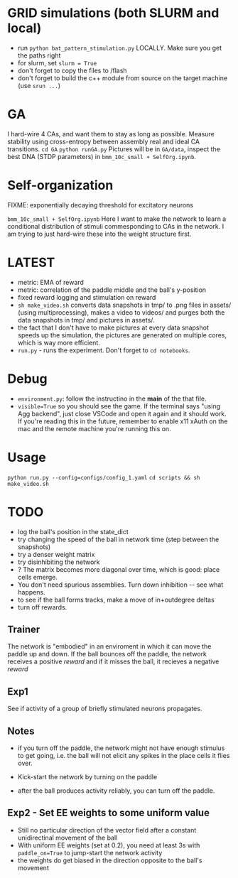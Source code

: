 # GRID simulations (both SLURM and local)
- run `python bat_pattern_stimulation.py` LOCALLY. Make sure you get the paths right
- for slurm, set `slurm = True`
- don't forget to copy the files to /flash
- don't forget to build the c++ module from source on the target machine (use `srun ...`)


# GA
I hard-wire 4 CAs, and want them to stay as long as possible. Measure stability using cross-entropy between assembly real and ideal CA transitions.
`cd GA`
`python runGA.py`
Pictures will be in `GA/data`, inspect the best DNA (STDP parameters) in `bmm_10c_small + SelfOrg.ipynb`.

# Self-organization

FIXME: exponentially decaying threshold for excitatory neurons

`bmm_10c_small + SelfOrg.ipynb`
Here I want to make the network to learn a conditional distribution of stimuli commesponding to CAs in the network. I am trying to just hard-wire these into the weight structure first.


# LATEST
- metric: EMA of reward 
- metric: correlation of the paddle middle and the ball's y-position
- fixed reward logging and stimulation on reward
- `sh make_video.sh` converts data snapshots in tmp/ to .png files in assets/ (using multiprocessing), makes a video to videos/ and purges both the data snapshots in tmp/ and pictures in assets/.
- the fact that I don't have to make pictures at every data snapshot speeds up the simulation, the pictures are generated on multiple cores, which is way more efficient.
- `run.py` - runs the experiment. Don't forget to `cd notebooks`.

# Debug
- `environment.py`: follow the instructino in the __main__ of the that file.
- `visible=True` so you should see the game. If the terminal says "using Agg backend", just close VSCode and open it again and it should work. If you're reading this in the future, remember to enable x11 xAuth on the mac and the remote machine you're running this on.

# Usage
`python run.py --config=configs/config_1.yaml`
`cd scripts && sh make_video.sh`

# TODO

- log the ball's position in the state_dict
- try changing the speed of the ball in network time (step between the snapshots)
- try a denser weight matrix
- try disinhibiting the network
- ? The matrix becomes more diagonal over time, which is good: place cells emerge.
- You don't need spurious assemblies. Turn down inhibition -- see what happens.
- to see if the ball forms tracks, make a move of in+outdegree deltas
- turn off rewards.

## Trainer
The network is "embodied" in an enviroment in which it can move the paddle up and down. If the ball bounces off the paddle, the network receives a positive _reward_ and if it misses the ball, it recieves a negative _reward_

## Exp1
See if activity of a group of briefly stimulated neurons propagates.

## Notes
- if you turn off the paddle, the network might not have enough stimulus to get going, i.e. the ball will not elicit any spikes in the place cells it flies over.

- Kick-start the network by turning on the paddle
- after the ball produces activity reliably, you can turn off the paddle.

## Exp2 - Set EE weights to some uniform value
- Still no particular direction of the vector field after a constant unidirectinal movement of the ball
- With uniform EE weights (set at 0.2), you need at least 3s with `paddle_on=True` to jump-start the network activity
- the weights do get biased in the direction opposite to the ball's movement

